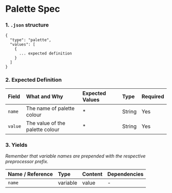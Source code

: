 # Palette Spec

### 1. `.json` structure

```
{
  "type": "palette",
  "values": [
    {
      ... expected definition
    }
  ]
}
```

### 2. Expected Definition

|Field|What and Why|Expected Values|Type|Required|
| :- | :- | :- | :- | :- |
|`name`|The name of palette colour|*|String|Yes|
|`value`|The value of the palette colour|*|String|Yes|

### 3. Yields

*Remember that variable names are prepended with the respective preprocessor prefix.*

|Name / Reference|Type|Content|Dependencies|
|:-|:-|:-|:-|
|`name`|variable|value|-|
